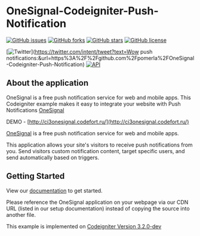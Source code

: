 # OneSignal-Codeigniter-Push-Notification

[![GitHub issues](https://img.shields.io/github/issues/pomerla/OneSignal-Codeigniter-Push-Notification.svg?style=plastic)](https://github.com/pomerla/Ci3-Jumpstart/issues)
[![GitHub forks](https://img.shields.io/github/forks/pomerla/OneSignal-Codeigniter-Push-Notification.svg?style=plastic)](https://github.com/pomerla/Ci3-Jumpstart/network)
[![GitHub stars](https://img.shields.io/github/stars/pomerla/OneSignal-Codeigniter-Push-Notification.svg?style=plastic)](https://github.com/pomerla/Ci3-Jumpstart/stargazers)
[![GitHub license](https://img.shields.io/github/license/pomerla/OneSignal-Codeigniter-Push-Notification.svg?style=plastic)](https://github.com/pomerla/Ci3-Jumpstart/blob/master/LICENSE)

[![Twitter](https://img.shields.io/twitter/url/https/github.com/pomerla/OneSignal-Codeigniter-Push-Notification.svg?style=social&style=plastic)](https://twitter.com/intent/tweet?text=Wow push notifications:&url=https%3A%2F%2Fgithub.com%2Fpomerla%2FOneSignal-Codeigniter-Push-Notification)
[![API](https://img.shields.io/badge/11%2022%20333-February%2019%2C%202018-36ade1.svg)](https://###)

## About the application
OneSignal is a free push notification service for web and mobile apps. This Codeigniter example makes it easy to integrate your website with Push Notifications [OneSignal](https://onesignal.com/) 

DEMO - [http://ci3onesignal.codefort.ru/](http://ci3onesignal.codefort.ru/)

[OneSignal](https://onesignal.com) is a free push notification service for web and mobile apps.

This application allows your site's visitors to receive push notifications from you. Send visitors custom notification content, target specific users, and send automatically based on triggers.


## Getting Started

View our [documentation](https://documentation.onesignal.com/docs/web-push-setup) to get started.

Please reference the OneSignal application on your webpage via our CDN URL (listed in our setup documentation) instead of copying the source into another file.

This example is implemented on [Codeigniter Version 3.2.0-dev](https://github.com/bcit-ci/CodeIgniter)

